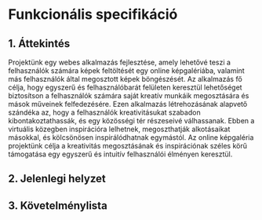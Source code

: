 # Funkcionális specifikáció
## 1. Áttekintés
Projektünk egy webes alkalmazás fejlesztése, amely lehetővé teszi a felhasználók számára képek feltöltését egy online képgalériába, valamint más felhasználók által megosztott képek böngészését. Az alkalmazás fő célja, hogy egyszerű és felhasználóbarát felületen keresztül lehetőséget biztosítson a felhasználók számára saját kreatív munkáik megosztására és mások műveinek felfedezésére.
Ezen alkalmazás létrehozásának alapvető szándéka az, hogy a felhasználók kreativitásukat szabadon kibontakoztathassák, és egy közösségi tér részeseivé válhassanak. Ebben a virtuális közegben inspirációra lelhetnek, megoszthatják alkotásaikat másokkal, és kölcsönösen inspirálódhatnak egymástól.
Az online képgaléria projektünk célja a kreativitás megosztásának és inspirációnak széles körű támogatása egy egyszerű és intuitív felhasználói élményen keresztül.
## 2. Jelenlegi helyzet

## 3. Követelménylista

